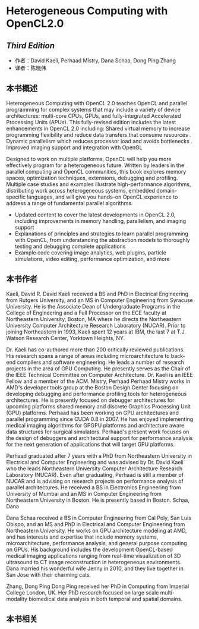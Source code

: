 
Heterogeneous Computing with OpenCL2.0
=========================
*Third Edition*
-------------------------
- 作者：David Kaeli, Perhaad Mistry, Dana Schaa, Dong Ping Zhang
- 译者：陈晓伟

## 本书概述

Heterogeneous Computing with OpenCL 2.0 teaches OpenCL and parallel programming for complex systems that may include a variety of device architectures: multi-core CPUs, GPUs, and fully-integrated Accelerated Processing Units (APUs). This fully-revised edition includes the latest enhancements in OpenCL 2.0 including:
Shared virtual memory to increase programming flexibility and reduce data transfers that consume resources . Dynamic parallelism which reduces processor load and avoids bottlenecks . Improved imaging support and integration with OpenGL 

Designed to work on multiple platforms, OpenCL will help you more effectively program for a heterogeneous future. Written by leaders in the parallel computing and OpenCL communities, this book explores memory spaces, optimization techniques, extensions, debugging and profiling. Multiple case studies and examples illustrate high-performance algorithms, distributing work across heterogeneous systems, embedded domain-specific languages, and will give you hands-on OpenCL experience to address a range of fundamental parallel algorithms.

- Updated content to cover the latest developments in OpenCL 2.0, including improvements in memory handling, parallelism, and imaging support
- Explanations of principles and strategies to learn parallel programming with OpenCL, from understanding the abstraction models to thoroughly testing and debugging complete applications
- Example code covering image analytics, web plugins, particle simulations, video editing, performance optimization, and more 

## 本书作者

Kaeli, David R.
David Kaeli received a BS and PhD in Electrical Engineering from Rutgers University, and an MS in Computer Engineering from Syracuse University. He is the Associate Dean of Undergraduate Programs in the College of Engineering and a Full Processor on the ECE faculty at Northeastern University, Boston, MA where he directs the Northeastern University Computer Architecture Research Laboratory (NUCAR). Prior to joining Northeastern in 1993, Kaeli spent 12 years at IBM, the last 7 at T.J. Watson Research Center, Yorktown Heights, NY.

Dr. Kaeli has co-authored more than 200 critically reviewed publications. His research spans a range of areas including microarchitecture to back-end compilers and software engineering. He leads a number of research projects in the area of GPU Computing. He presently serves as the Chair of the IEEE Technical Committee on Computer Architecture. Dr. Kaeli is an IEEE Fellow and a member of the ACM.
Mistry, Perhaad
Perhaad Mistry works in AMD's developer tools group at the Boston Design Center focusing on developing debugging and performance profiling tools for heterogeneous architectures. He is presently focused on debugger architectures for upcoming platforms shared memory and discrete Graphics Processing Unit (GPU) platforms. Perhaad has been working on GPU architectures and parallel programming since CUDA 0.8 in 2007. He has enjoyed implementing medical imaging algorithms for GPGPU platforms and architecture aware data structures for surgical simulators. Perhaad's present work focuses on the design of debuggers and architectural support for performance analysis for the next generation of applications that will target GPU platforms.

Perhaad graduated after 7 years with a PhD from Northeastern University in Electrical and Computer Engineering and was advised by Dr. David Kaeli who the leads Northeastern University Computer Architecture Research Laboratory (NUCAR). Even after graduating, Perhaad is still a member of NUCAR and is advising on research projects on performance analysis of parallel architectures. He received a BS in Electronics Engineering from University of Mumbai and an MS in Computer Engineering from Northeastern University in Boston. He is presently based in Boston.
Schaa, Dana

Dana Schaa received a BS in Computer Engineering from Cal Poly, San Luis Obispo, and an MS and PhD in Electrical and Computer Engineering from Northeastern University. He works on GPU architecture modeling at AMD, and has interests and expertise that include memory systems, microarchitecture, performance analysis, and general purpose computing on GPUs. His background includes the development OpenCL-based medical imaging applications ranging from real-time visualization of 3D ultrasound to CT image reconstruction in heterogeneous environments. Dana married his wonderful wife Jenny in 2010, and they live together in San Jose with their charming cats.

Zhang, Dong Ping 
Dong Ping received her PhD in Computing from Imperial College London, UK. Her PhD research focused on large scale multi-modality biomedical data analysis in both temporal and spatial domains. 

## 本书相关